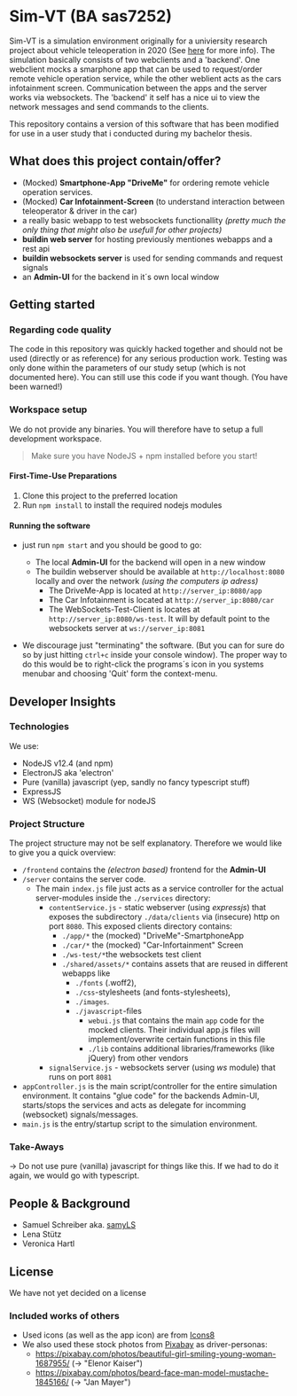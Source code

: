 # Sim-VT (BA sas7252)

Sim-VT is a simulation environment originally for a univiersity research project about vehicle teleoperation in 2020 (See [here](https://github.com/THI-SS2020-STUD-G6/SimVT) for more info). The simulation basically consists of two webclients and a 'backend'. One webclient mocks a smarphone app that can be used to request/order remote vehicle operation service, while the other weblient acts as the cars infotainment screen. Communication between the apps and the server works via websockets. The 'backend' it self has a nice ui to view the network messages and send commands to the clients. 

This repository contains a version of this software that has been modified for use in a user study that i conducted during my bachelor thesis.

## What does this project contain/offer?
* (Mocked) __Smartphone-App "DriveMe"__ for ordering remote vehicle operation services.
* (Mocked) __Car Infotainment-Screen__ (to understand interaction between teleoperator & driver in the car)
* a really basic webapp to test websockets functionallity _(pretty much the only thing that might also be usefull for other projects)_
* __buildin web server__ for hosting previously mentiones webapps and a rest api
* __buildin websockets server__ is used for sending commands and request signals
* an __Admin-UI__ for the backend in it´s own local window

## Getting started

### Regarding code quality
The code in this repository was quickly hacked together and should not be used (directly or as reference) for any serious production work.
Testing was only done within the parameters of our study setup (which is not documented here). You can still use this code if you want though. (You have been warned!)

### Workspace setup

We do not provide any binaries. You will therefore have to setup a full development workspace.
> Make sure you have NodeJS + npm installed before you start!

#### First-Time-Use Preparations
1. Clone this project to the preferred location
2. Run `npm install` to install the required nodejs modules


#### Running the software
*  just run `npm start` and you should be good to go:
   * The local __Admin-UI__ for the backend will open in a new window  
   *  The buildin webserver should be available at `http://localhost:8080` locally and over the network _(using the computers ip adress)_
      * The DriveMe-App is located at `http://server_ip:8080/app`
      * The Car Infotainment is located at `http://server_ip:8080/car`
      * The WebSockets-Test-Client is locates at `http://server_ip:8080/ws-test`. It will by default point to the websockets server at `ws://server_ip:8081`

*  We discourage just "terminating" the software. (But you can for sure do so by just hitting `ctrl+c` inside your console window). The proper way to do this would be to right-click the programs´s icon in you systems menubar and choosing 'Quit' form the context-menu.

## Developer Insights

### Technologies
We use:
* NodeJS v12.4 (and npm)
* ElectronJS aka 'electron'
* Pure (vanilla) javascript (yep, sandly no fancy typescript stuff)
* ExpressJS
* WS (Websocket) module for nodeJS 

### Project Structure
The project structure may not be self explanatory. Therefore we would like to give you a quick overview:

* `/frontend` contains the _(electron based)_ frontend for the __Admin-UI__
* `/server` contains the server code. 
  * The main `index.js` file just acts as a service controller for the actual server-modules inside the `./services` directory:
    * `contentService.js` - static webserver (using _expressjs_) that exposes the subdirectory `./data/clients` via (insecure) http on port `8080`. This exposed clients directory contains:
      * `./app/*` the (mocked) "DriveMe"-SmartphoneApp
      * `./car/*` the (mocked) "Car-Infortainment" Screen
      * `./ws-test/*`the websockets test client
      * `./shared/assets/*` contains assets that are reused in different webapps like 
        * `./fonts` (.woff2), 
        * `./css`-stylesheets (and fonts-stylesheets), 
        * `./images`.
        * `./javascript`-files
          * `webui.js` that contains the main `app` code for the mocked clients. Their individual app.js files will implement/overwrite certain functions in this file
          * `./lib` contains additional libraries/frameworks (like jQuery) from other vendors
     * `signalService.js` - websockets server (using _ws_ module) that runs on port `8081`
* `appController.js` is the main script/controller for the entire simulation environment. It contains "glue code" for the backends Admin-UI, starts/stops the services and acts as delegate for incomming (websocket) signals/messages.
* `main.js` is the entry/startup script to the simulation environment.

### Take-Aways

-> Do not use pure (vanilla) javascript for things like this. If we had to do it again, we would go with typescript.

## People & Background

* Samuel Schreiber aka. [samyLS](https://www.samyls.net)
* Lena Stütz 
* Veronica Hartl

## License

We have not yet decided on a license

### Included works of others

* Used icons (as well as the app icon) are from [Icons8](https://icons8.com)
* We also used these stock photos from [Pixabay](https://pixabay.com) as driver-personas:
  * https://pixabay.com/photos/beautiful-girl-smiling-young-woman-1687955/ (-> "Elenor Kaiser")
  * https://pixabay.com/photos/beard-face-man-model-mustache-1845166/ (-> "Jan Mayer")
